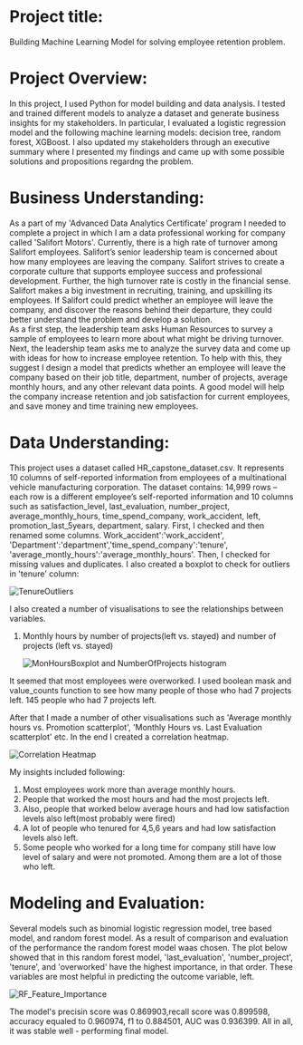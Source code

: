 # Project title: 
  Building Machine Learning Model for solving employee retention problem.

# Project Overview:
  In this project, I used Python for model building and data analysis. I tested and trained different models to analyze a dataset and generate business insights for my stakeholders. In particular, I evaluated a logistic regression model and the following machine learning models: decision tree, random forest, XGBoost. I also updated my stakeholders through an executive summary where I presented my findings and came up with some possible solutions and propositions regardng the problem.

# Business Understanding:
  As a part of my 'Advanced Data Analytics Certificate' program I needed to complete a project in which I am a data professional working for company called 'Salifort Motors'. 
  Currently, there is a high rate of turnover among Salifort employees. Salifort’s senior leadership team is concerned about how many employees are leaving the company. Salifort strives to create a corporate culture that supports employee success and professional development. Further, the high turnover rate is costly in the financial sense. Salifort makes a big investment in recruiting, training, and upskilling its employees. If Salifort could predict whether an employee will leave the company, and discover the reasons behind their departure, they could better understand the problem and develop a solution.  
  As a first step, the leadership team asks Human Resources to survey a sample of employees to learn more about what might be driving turnover.  
Next, the leadership team asks me to analyze the survey data and come up with ideas for how to increase employee retention. To help with this, they suggest I design a model that predicts whether an employee will leave the company based on their job title, department, number of projects, average monthly hours, and any other relevant data points. A good model will help the company increase retention and job satisfaction for current employees, and save money and time training new employees. 

# Data Understanding:
This project uses a dataset called HR_capstone_dataset.csv. It represents 10 columns of self-reported information from employees of a multinational vehicle manufacturing corporation. 
The dataset contains:
14,999 rows – each row is a different employee’s self-reported information and 10 columns such as satisfaction_level, last_evaluation, number_project, average_monthly_hours, time_spend_company, work_accident, left, promotion_last_5years, department, salary.
First, I checked and then renamed some columns. Work_accident':'work_accident', 'Department':'department','time_spend_company':'tenure',  'average_montly_hours':'average_monthly_hours'.
Then, I checked for missing values and duplicates. I also created a boxplot to check for outliers in 'tenure' column:


![TenureOutliers](https://i.imgur.com/XWrSauG.png)

                          
I also created a number of visualisations to see the relationships between variables.
1. Monthly hours by number of projects(left vs. stayed) and number of projects (left vs. stayed)

   ![MonHoursBoxplot and NumberOfProjects histogram](https://i.imgur.com/Jtutu6U.png)


It seemed that most employees were overworked. I used boolean mask and value_counts function to see how many people of those who had 7 projects left. 145 people who had 7 projects left.

After that I made a number of other visualisations such as 'Average monthly hours vs. Promotion scatterplot', 'Monthly Hours vs. Last Evaluation scatterplot' etc.
In the end I created a correlation heatmap.

![Correlation Heatmap](https://i.imgur.com/FhCsa30.png)


My insights included following:
1. Most employees work more than average monthly hours.
2. People that worked the most hours and had the most projects left.
3. Also, people that worked below average hours and had low satisfaction levels also left(most probably were fired)
4. A lot of people who tenured for 4,5,6 years and had low satisfaction levels also left.
5. Some people who worked for a long time for company still have low level of salary and were not promoted. Among them are a lot of those who left.
                           
# Modeling and Evaluation:
Several models such as binomial logistic regression model, tree based model, and random forest model. As a result of comparison and evaluation of the performance the random forest model waas chosen.
The plot below showed that in this random forest model, 'last_evaluation', 'number_project', 'tenure', and 'overworked' have the highest importance, in that order. These variables are most helpful in predicting the outcome variable, left.  


![RF_Feature_Importance](https://i.imgur.com/wL5fPqJ.png)



The model's precisin score was	0.869903,recall score was	0.899598,	accuracy equaled to	0.960974, f1 to	0.884501, AUC was 0.936399.
All in all, it was stable well - performing final model.
		

